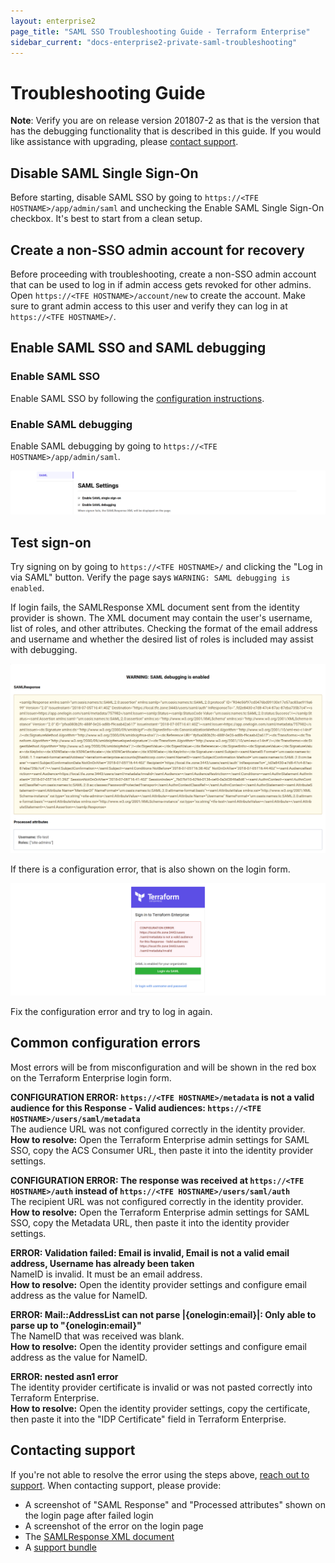 ```yaml
---
layout: enterprise2
page_title: "SAML SSO Troubleshooting Guide - Terraform Enterprise"
sidebar_current: "docs-enterprise2-private-saml-troubleshooting"
---
```


# Troubleshooting Guide

**Note**: Verify you are on release version 201807-2 as that is the version that has the debugging functionality that is described in this guide. If you would like assistance with upgrading, please [contact support](/docs/enterprise/private/faq.html#support-for-private-terraform-enterprise).

## Disable SAML Single Sign-On

Before starting, disable SAML SSO by going to `https://<TFE HOSTNAME>/app/admin/saml` and unchecking the Enable SAML Single Sign-On checkbox. It's best to start from a clean setup.

## Create a non-SSO admin account for recovery

Before proceeding with troubleshooting, create a non-SSO admin account that can be used to log in if admin access gets revoked for other admins. Open `https://<TFE HOSTNAME>/account/new` to create the account. Make sure to grant admin access to this user and verify they can log in at `https://<TFE HOSTNAME>/`.

## Enable SAML SSO and SAML debugging

### Enable SAML SSO

Enable SAML SSO by following the [configuration instructions](/docs/enterprise/saml/configuration.html).

### Enable SAML debugging

Enable SAML debugging by going to `https://<TFE HOSTNAME>/app/admin/saml`.

![image](./images/saml-sso-enable.png)

## Test sign-on

Try signing on by going to `https://<TFE HOSTNAME>/` and clicking the "Log in via SAML" button. Verify the page says `WARNING: SAML debugging is enabled`.

If login fails, the SAMLResponse XML document sent from the identity provider is shown. The XML document may contain the user's username, list of roles, and other attributes. Checking the format of the email address and username and whether the desired list of roles is included may assist with debugging.

![image](./images/saml-response.png)

If there is a configuration error, that is also shown on the login form.

![image](./images/saml-error.png)

Fix the configuration error and try to log in again.

## Common configuration errors

Most errors will be from misconfiguration and will be shown in the red box on the Terraform Enterprise login form.

**CONFIGURATION ERROR: `https://<TFE HOSTNAME>/metadata` is not a valid audience for this Response - Valid audiences: `https://<TFE HOSTNAME>/users/saml/metadata`**<br />
The audience URL was not configured correctly in the identity provider.<br />
**How to resolve:** Open the Terraform Enterprise admin settings for SAML SSO, copy the ACS Consumer URL, then paste it into the identity provider settings.

**CONFIGURATION ERROR: The response was received at `https://<TFE HOSTNAME>/auth` instead of `https://<TFE HOSTNAME>/users/saml/auth`**<br />
The recipient URL was not configured correctly in the identity provider.<br />
**How to resolve:** Open the Terraform Enterprise admin settings for SAML SSO, copy the Metadata URL, then paste it into the identity provider settings.

**ERROR: Validation failed: Email is invalid, Email is not a valid email address, Username has already been taken**<br />
NameID is invalid. It must be an email address.<br />
**How to resolve:** Open the identity provider settings and configure email address as the value for NameID.

**ERROR: Mail::AddressList can not parse |{onelogin:email}|: Only able to parse up to "{onelogin:email}"**<br />
The NameID that was received was blank.<br />
**How to resolve:** Open the identity provider settings and configure email address as the value for NameID.

**ERROR: nested asn1 error**<br />
The identity provider certificate is invalid or was not pasted correctly into Terraform Enterprise.<br />
**How to resolve:** Open the identity provider settings, copy the certificate, then paste it into the "IDP Certificate" field in Terraform Enterprise.

## Contacting support

If you're not able to resolve the error using the steps above, [reach out to support](/docs/enterprise/private/faq.html#support-for-private-terraform-enterprise). When contacting support, please provide:

  * A screenshot of "SAML Response" and "Processed attributes" shown on the login page after failed login
  * A screenshot of the error on the login page
  * The [SAMLResponse XML document](./identity-provider-configuration.html#example-samlresponse)
  * A [support bundle](/docs/enterprise/private/faq.html#diagnostics)
